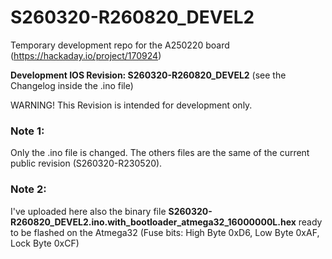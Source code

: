 # S260320-R260820_DEVEL2
Temporary development repo for the A250220 board (https://hackaday.io/project/170924)

**Development IOS Revision: S260320-R260820_DEVEL2** (see the Changelog inside the .ino file)

WARNING! This Revision is intended for development only.


### Note 1:
Only the .ino file is changed. The others files are the same of the current public revision (S260320-R230520).

### Note 2: 
I've uploaded here also the binary file **S260320-R260820_DEVEL2.ino.with_bootloader_atmega32_16000000L.hex** ready to be flashed on the Atmega32 (Fuse bits: High Byte 0xD6, Low Byte 0xAF, Lock Byte 0xCF)
